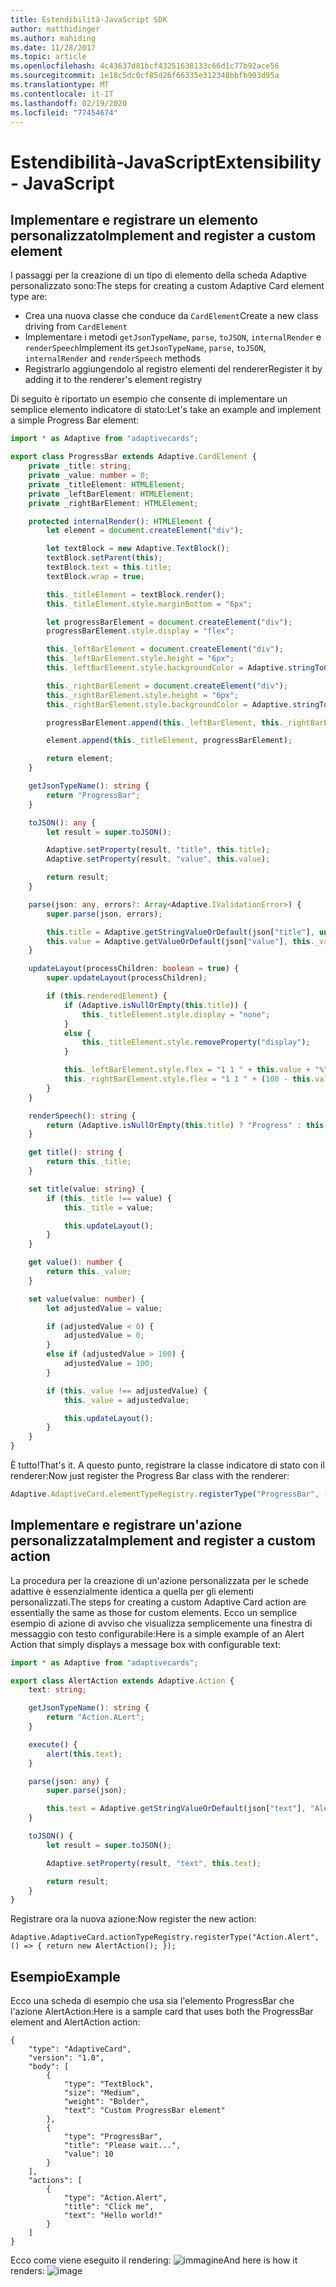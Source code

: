 ```yaml
---
title: Estendibilità-JavaScript SDK
author: matthidinger
ms.author: mahiding
ms.date: 11/28/2017
ms.topic: article
ms.openlocfilehash: 4c43637d81bcf43251638133c66d1c77b92ace56
ms.sourcegitcommit: 1e18c5dc0cf85d26f66335e312348bbfb903d95a
ms.translationtype: MT
ms.contentlocale: it-IT
ms.lasthandoff: 02/19/2020
ms.locfileid: "77454674"
---
```

# <a name="extensibility---javascript"></a><span data-ttu-id="508c9-102">Estendibilità-JavaScript</span><span class="sxs-lookup"><span data-stu-id="508c9-102">Extensibility - JavaScript</span></span>

## <a name="implement-and-register-a-custom-element"></a><span data-ttu-id="508c9-103">Implementare e registrare un elemento personalizzato</span><span class="sxs-lookup"><span data-stu-id="508c9-103">Implement and register a custom element</span></span>

<span data-ttu-id="508c9-104">I passaggi per la creazione di un tipo di elemento della scheda Adaptive personalizzato sono:</span><span class="sxs-lookup"><span data-stu-id="508c9-104">The steps for creating a custom Adaptive Card element type are:</span></span>
- <span data-ttu-id="508c9-105">Crea una nuova classe che conduce da `CardElement`</span><span class="sxs-lookup"><span data-stu-id="508c9-105">Create a new class driving from `CardElement`</span></span>
- <span data-ttu-id="508c9-106">Implementare i metodi `getJsonTypeName`, `parse`, `toJSON`, `internalRender` e `renderSpeech`</span><span class="sxs-lookup"><span data-stu-id="508c9-106">Implement its `getJsonTypeName`, `parse`, `toJSON`, `internalRender` and `renderSpeech` methods</span></span>
- <span data-ttu-id="508c9-107">Registrarlo aggiungendolo al registro elementi del renderer</span><span class="sxs-lookup"><span data-stu-id="508c9-107">Register it by adding it to the renderer's element registry</span></span>

<span data-ttu-id="508c9-108">Di seguito è riportato un esempio che consente di implementare un semplice elemento indicatore di stato:</span><span class="sxs-lookup"><span data-stu-id="508c9-108">Let's take an example and implement a simple Progress Bar element:</span></span>

```typescript
import * as Adaptive from "adaptivecards";

export class ProgressBar extends Adaptive.CardElement {
    private _title: string;
    private _value: number = 0;
    private _titleElement: HTMLElement;
    private _leftBarElement: HTMLElement;
    private _rightBarElement: HTMLElement;

    protected internalRender(): HTMLElement {
        let element = document.createElement("div");

        let textBlock = new Adaptive.TextBlock();
        textBlock.setParent(this);
        textBlock.text = this.title;
        textBlock.wrap = true;

        this._titleElement = textBlock.render();
        this._titleElement.style.marginBottom = "6px";

        let progressBarElement = document.createElement("div");
        progressBarElement.style.display = "flex";

        this._leftBarElement = document.createElement("div");
        this._leftBarElement.style.height = "6px";
        this._leftBarElement.style.backgroundColor = Adaptive.stringToCssColor(this.hostConfig.containerStyles.emphasis.foregroundColors.accent.default);

        this._rightBarElement = document.createElement("div");
        this._rightBarElement.style.height = "6px";
        this._rightBarElement.style.backgroundColor = Adaptive.stringToCssColor(this.hostConfig.containerStyles.emphasis.backgroundColor);

        progressBarElement.append(this._leftBarElement, this._rightBarElement);

        element.append(this._titleElement, progressBarElement);

        return element;
    }

    getJsonTypeName(): string {
        return "ProgressBar";
    }

    toJSON(): any {
        let result = super.toJSON();

        Adaptive.setProperty(result, "title", this.title);
        Adaptive.setProperty(result, "value", this.value);

        return result;
    }

    parse(json: any, errors?: Array<Adaptive.IValidationError>) {
        super.parse(json, errors);

        this.title = Adaptive.getStringValueOrDefault(json["title"], undefined);
        this.value = Adaptive.getValueOrDefault(json["value"], this._value);
    }

    updateLayout(processChildren: boolean = true) {
        super.updateLayout(processChildren);

        if (this.renderedElement) {
            if (Adaptive.isNullOrEmpty(this.title)) {
                this._titleElement.style.display = "none";
            }
            else {
                this._titleElement.style.removeProperty("display");
            }

            this._leftBarElement.style.flex = "1 1 " + this.value + "%";
            this._rightBarElement.style.flex = "1 1 " + (100 - this.value) + "%";
        }
    }

    renderSpeech(): string {
        return (Adaptive.isNullOrEmpty(this.title) ? "Progress" : this.title) + " " + Math.ceil(this.value) + "%";
    }

    get title(): string {
        return this._title;
    }

    set title(value: string) {
        if (this._title !== value) {
            this._title = value;

            this.updateLayout();
        }
    }

    get value(): number {
        return this._value;
    }

    set value(value: number) {
        let adjustedValue = value;

        if (adjustedValue < 0) {
            adjustedValue = 0;
        }
        else if (adjustedValue > 100) {
            adjustedValue = 100;
        }

        if (this._value !== adjustedValue) {
            this._value = adjustedValue;

            this.updateLayout();
        }
    }
}
```

<span data-ttu-id="508c9-109">È tutto!</span><span class="sxs-lookup"><span data-stu-id="508c9-109">That's it.</span></span> <span data-ttu-id="508c9-110">A questo punto, registrare la classe indicatore di stato con il renderer:</span><span class="sxs-lookup"><span data-stu-id="508c9-110">Now just register the Progress Bar class with the renderer:</span></span>

```typescript
Adaptive.AdaptiveCard.elementTypeRegistry.registerType("ProgressBar", () => { return new ProgressBar(); });
```

## <a name="implement-and-register-a-custom-action"></a><span data-ttu-id="508c9-111">Implementare e registrare un'azione personalizzata</span><span class="sxs-lookup"><span data-stu-id="508c9-111">Implement and register a custom action</span></span>

<span data-ttu-id="508c9-112">La procedura per la creazione di un'azione personalizzata per le schede adattive è essenzialmente identica a quella per gli elementi personalizzati.</span><span class="sxs-lookup"><span data-stu-id="508c9-112">The steps for creating a custom Adaptive Card action are essentially the same as those for custom elements.</span></span> <span data-ttu-id="508c9-113">Ecco un semplice esempio di azione di avviso che visualizza semplicemente una finestra di messaggio con testo configurabile:</span><span class="sxs-lookup"><span data-stu-id="508c9-113">Here is a simple example of an Alert Action that simply displays a message box with configurable text:</span></span>

```typescript
import * as Adaptive from "adaptivecards";

export class AlertAction extends Adaptive.Action {
    text: string;

    getJsonTypeName(): string {
        return "Action.ALert";
    }

    execute() {
        alert(this.text);
    }

    parse(json: any) {
        super.parse(json);

        this.text = Adaptive.getStringValueOrDefault(json["text"], "Alert!");
    }

    toJSON() {
        let result = super.toJSON();

        Adaptive.setProperty(result, "text", this.text);

        return result;
    }
}
```

<span data-ttu-id="508c9-114">Registrare ora la nuova azione:</span><span class="sxs-lookup"><span data-stu-id="508c9-114">Now register the new action:</span></span>

```
Adaptive.AdaptiveCard.actionTypeRegistry.registerType("Action.Alert", () => { return new AlertAction(); });
```

## <a name="example"></a><span data-ttu-id="508c9-115">Esempio</span><span class="sxs-lookup"><span data-stu-id="508c9-115">Example</span></span>

<span data-ttu-id="508c9-116">Ecco una scheda di esempio che usa sia l'elemento ProgressBar che l'azione AlertAction:</span><span class="sxs-lookup"><span data-stu-id="508c9-116">Here is a sample card that uses both the ProgressBar element and AlertAction action:</span></span>
```
{
    "type": "AdaptiveCard",
    "version": "1.0",
    "body": [
        {
            "type": "TextBlock",
            "size": "Medium",
            "weight": "Bolder",
            "text": "Custom ProgressBar element"
        },
        {
            "type": "ProgressBar",
            "title": "Please wait...",
            "value": 10
        }
    ],
    "actions": [
        {
            "type": "Action.Alert",
            "title": "Click me",
            "text": "Hello world!"
        }
    ]
}
```

<span data-ttu-id="508c9-117">Ecco come viene eseguito il rendering: ![immagine](https://user-images.githubusercontent.com/1334689/52665466-8155e780-2ec0-11e9-841a-7d272ad1d103.png)</span><span class="sxs-lookup"><span data-stu-id="508c9-117">And here is how it renders: ![image](https://user-images.githubusercontent.com/1334689/52665466-8155e780-2ec0-11e9-841a-7d272ad1d103.png)</span></span>

